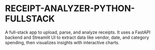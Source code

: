 # RECEIPT-ANALYZER-PYTHON-FULLSTACK
A full-stack app to upload, parse, and analyze receipts. It uses a FastAPI backend and Streamlit UI to extract data like vendor, date, and category spending, then visualizes insights with interactive charts.
